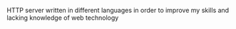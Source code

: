 HTTP server written in different languages in order to improve my skills and lacking knowledge of web technology
